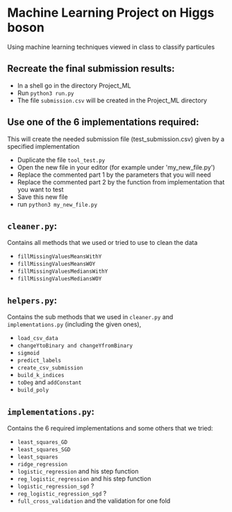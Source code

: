 # Machine Learning Project on Higgs boson

Using machine learning techniques viewed in class to classify particules

## Recreate the final submission results:

- In a shell go in the directory Project_ML
- Run `python3 run.py`
- The file `submission.csv` will be created in the Project_ML directory

## Use one of the 6 implementations required:
This will create the needed submission file (test_submission.csv) given by a specified implementation
- Duplicate the file `tool_test.py`
- Open the new file in your editor (for example under 'my_new_file.py')
- Replace the commented part 1 by the parameters that you will need
- Replace the commented part 2 by the function from implementation that you want to test
- Save this new file
- run `python3 my_new_file.py`


## `cleaner.py`:

Contains all methods that we used or tried to use to clean the data
- `fillMissingValuesMeansWithY`
- `fillMissingValuesMeansWOY`
- `fillMissingValuesMediansWithY`
- `fillMissingValuesMediansWOY`

## `helpers.py`:

Contains the sub methods that we used in `cleaner.py` and `implementations.py` (including the given ones),
- `load_csv_data`
- `changeYtoBinary and changeYfromBinary`
- `sigmoid`
- `predict_labels`
- `create_csv_submission`
- `build_k_indices`
- `toDeg` and `addConstant`
- `build_poly`

## `implementations.py`:
Contains the 6 required implementations and some others that we tried:
- `least_squares_GD`
- `least_squares_SGD`
- `least_squares`
- `ridge_regression`
- `logistic_regression` and his step function
- `reg_logistic_regression` and his step function
- `logistic_regression_sgd` ?
- `reg_logistic_regression_sgd` ?
- `full_cross_validation` and the validation for one fold
